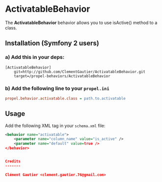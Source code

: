 ActivatableBehavior
====================

The **ActivatableBehavior** behavior allows you to use isActive() method to a class.


Installation (Symfony 2 users)
------------------------------

### a) Add this in your deps:

```
[ActivatableBehavior]
    git=http://github.com/ClementGautier/ActivatableBehavior.git
    target=/propel-behaviors/ActivatableBehavior
```

### b) Add the following line to your `propel.ini`

``` ini
propel.behavior.activatable.class = path.to.activatable
```

Usage
-----

Add the following XML tag in your `schema.xml` file:

``` xml
<behavior name="activatable">
    <parameter name="column_name" value="is_active" />
    <parameter name="default" value=true />
</behavior>


Credits
-------

Clément Gautier <clement.gautier.76@gmail.com>
